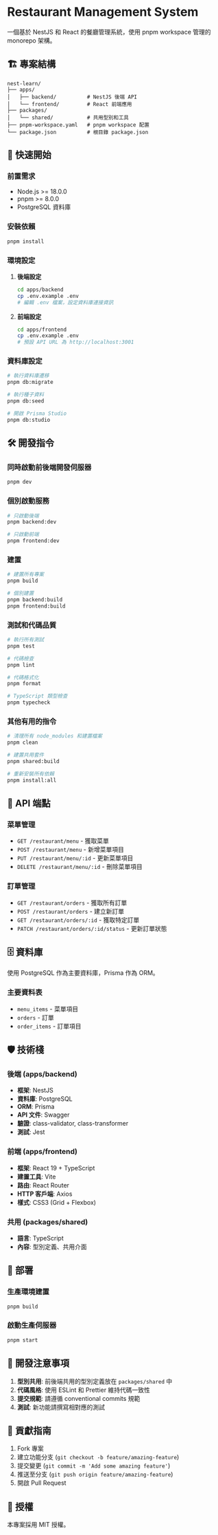 # Restaurant Management System

一個基於 NestJS 和 React 的餐廳管理系統，使用 pnpm workspace 管理的 monorepo 架構。

## 🏗️ 專案結構

```
nest-learn/
├── apps/
│   ├── backend/          # NestJS 後端 API
│   └── frontend/         # React 前端應用
├── packages/
│   └── shared/           # 共用型別和工具
├── pnpm-workspace.yaml   # pnpm workspace 配置
└── package.json          # 根目錄 package.json
```

## 🚀 快速開始

### 前置需求

- Node.js >= 18.0.0
- pnpm >= 8.0.0
- PostgreSQL 資料庫

### 安裝依賴

```bash
pnpm install
```

### 環境設定

1. **後端設定**
   ```bash
   cd apps/backend
   cp .env.example .env
   # 編輯 .env 檔案，設定資料庫連接資訊
   ```

2. **前端設定**
   ```bash
   cd apps/frontend
   cp .env.example .env
   # 預設 API URL 為 http://localhost:3001
   ```

### 資料庫設定

```bash
# 執行資料庫遷移
pnpm db:migrate

# 執行種子資料
pnpm db:seed

# 開啟 Prisma Studio
pnpm db:studio
```

## 🛠️ 開發指令

### 同時啟動前後端開發伺服器

```bash
pnpm dev
```

### 個別啟動服務

```bash
# 只啟動後端
pnpm backend:dev

# 只啟動前端
pnpm frontend:dev
```

### 建置

```bash
# 建置所有專案
pnpm build

# 個別建置
pnpm backend:build
pnpm frontend:build
```

### 測試和代碼品質

```bash
# 執行所有測試
pnpm test

# 代碼檢查
pnpm lint

# 代碼格式化
pnpm format

# TypeScript 類型檢查
pnpm typecheck
```

### 其他有用的指令

```bash
# 清理所有 node_modules 和建置檔案
pnpm clean

# 建置共用套件
pnpm shared:build

# 重新安裝所有依賴
pnpm install:all
```

## 📡 API 端點

### 菜單管理
- `GET /restaurant/menu` - 獲取菜單
- `POST /restaurant/menu` - 新增菜單項目
- `PUT /restaurant/menu/:id` - 更新菜單項目
- `DELETE /restaurant/menu/:id` - 刪除菜單項目

### 訂單管理
- `GET /restaurant/orders` - 獲取所有訂單
- `POST /restaurant/orders` - 建立新訂單
- `GET /restaurant/orders/:id` - 獲取特定訂單
- `PATCH /restaurant/orders/:id/status` - 更新訂單狀態

## 🗄️ 資料庫

使用 PostgreSQL 作為主要資料庫，Prisma 作為 ORM。

### 主要資料表

- `menu_items` - 菜單項目
- `orders` - 訂單
- `order_items` - 訂單項目

## 🛡️ 技術棧

### 後端 (apps/backend)
- **框架**: NestJS
- **資料庫**: PostgreSQL
- **ORM**: Prisma
- **API 文件**: Swagger
- **驗證**: class-validator, class-transformer
- **測試**: Jest

### 前端 (apps/frontend)
- **框架**: React 19 + TypeScript
- **建置工具**: Vite
- **路由**: React Router
- **HTTP 客戶端**: Axios
- **樣式**: CSS3 (Grid + Flexbox)

### 共用 (packages/shared)
- **語言**: TypeScript
- **內容**: 型別定義、共用介面

## 🚀 部署

### 生產環境建置

```bash
pnpm build
```

### 啟動生產伺服器

```bash
pnpm start
```

## 📝 開發注意事項

1. **型別共用**: 前後端共用的型別定義放在 `packages/shared` 中
2. **代碼風格**: 使用 ESLint 和 Prettier 維持代碼一致性
3. **提交規範**: 請遵循 conventional commits 規範
4. **測試**: 新功能請撰寫相對應的測試

## 🤝 貢獻指南

1. Fork 專案
2. 建立功能分支 (`git checkout -b feature/amazing-feature`)
3. 提交變更 (`git commit -m 'Add some amazing feature'`)
4. 推送至分支 (`git push origin feature/amazing-feature`)
5. 開啟 Pull Request

## 📄 授權

本專案採用 MIT 授權。